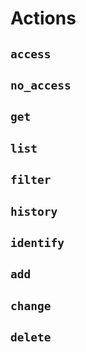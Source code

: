 # Actions

## `access`

## `no_access`

## `get`

## `list`

## `filter`

## `history`

## `identify`

## `add`

## `change`

## `delete`
